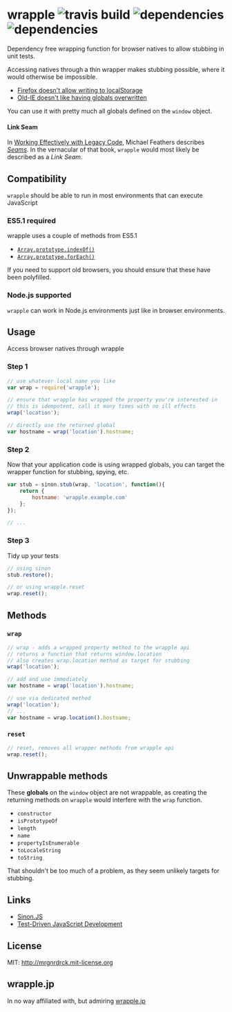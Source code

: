 # wrapple ![travis build](https://img.shields.io/travis/mroderick/wrapple.svg) ![dependencies](https://img.shields.io/david/mroderick/wrapple.svg) ![dependencies](https://img.shields.io/david/dev/mroderick/wrapple.svg)
Dependency free wrapping function for browser natives to allow stubbing in unit tests.

Accessing natives through a thin wrapper makes stubbing possible, where it would otherwise be impossible.

* [Firefox doesn't allow writing to localStorage](https://github.com/cjohansen/Sinon.JS/issues/662)
* [Old-IE doesn't like having globals overwritten](https://github.com/algolia/writable-window-method)

You can use it with pretty much all globals defined on the `window` object.

#### Link Seam

In [Working Effectively with Legacy Code](http://www.informit.com/store/working-effectively-with-legacy-code-9780131177055), Michael Feathers describes *[Seams](http://www.informit.com/articles/article.aspx?p=359417)*. In the vernacular of that book, `wrapple` would most likely be described as a *Link Seam*.

## Compatibility

`wrapple` should be able to run in most environments that can execute JavaScript

### ES5.1 required
wrapple uses a couple of methods from ES5.1

* [`Array.prototype.indexOf()`](https://developer.mozilla.org/en/docs/Web/JavaScript/Reference/Global_Objects/Array/indexOf)
* [`Array.prototype.forEach()`](https://developer.mozilla.org/en-US/docs/Web/JavaScript/Reference/Global_Objects/Array/forEach)

If you need to support old browsers, you should ensure that these have been polyfilled.

### Node.js supported

`wrapple` can work in Node.js environments just like in browser environments.

## Usage

Access browser natives through wrapple

### Step 1
```javascript
// use whatever local name you like
var wrap = require('wrapple');

// ensure that wrapple has wrapped the property you're interested in
// this is idempotent, call it many times with no ill effects
wrap('location');

// directly use the returned global
var hostname = wrap('location').hostname;
```

### Step 2

Now that your application code is using wrapped globals, you can target the wrapper function for stubbing, spying, etc.

```javascript
var stub = sinon.stub(wrap, 'location', function(){
    return {
        hostname: 'wrapple.example.com'
    };
});

// ...
```

### Step 3

Tidy up your tests

```javascript
// using sinon
stub.restore();

// or using wrapple.reset
wrap.reset();
```

## Methods

### `wrap`
```javascript
// wrap - adds a wrapped property method to the wrapple api
// returns a function that returns window.location
// also creates wrap.location method as target for stubbing
wrap('location');

// add and use immediately
var hostname = wrap('location').hostname;

// use via dedicated method
wrap('location');
// ...
var hostname = wrap.location().hostname;
```

### `reset`
```javascript
// reset, removes all wrapper methods from wrapple api
wrap.reset();
```


## Unwrappable methods
These **globals** on the `window` object are not wrappable, as creating the returning methods on `wrapple` would interfere with the `wrap` function.

* `constructor`
* `isPrototypeOf`
* `length`
* `name`
* `propertyIsEnumerable`
* `toLocaleString`
* `toString`

That shouldn't be too much of a problem, as they seem unlikely targets for stubbing.

## Links

* [Sinon.JS](http://sinonjs.org)
* [Test-Driven JavaScript Development](http://tddjs.com)

## License

MIT: http://mrgnrdrck.mit-license.org

## wrapple.jp

In no way affiliated with, but admiring [wrapple.jp](http://www.wrapple.jp)
